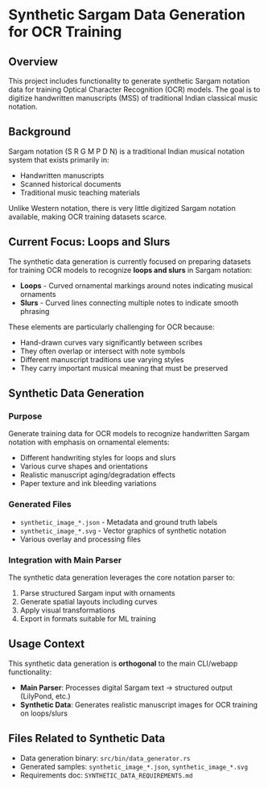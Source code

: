 # Synthetic Sargam Data Generation for OCR Training

## Overview

This project includes functionality to generate synthetic Sargam notation data for training Optical Character Recognition (OCR) models. The goal is to digitize handwritten manuscripts (MSS) of traditional Indian classical music notation.

## Background

Sargam notation (S R G M P D N) is a traditional Indian musical notation system that exists primarily in:
- Handwritten manuscripts 
- Scanned historical documents
- Traditional music teaching materials

Unlike Western notation, there is very little digitized Sargam notation available, making OCR training datasets scarce.

## Current Focus: Loops and Slurs

The synthetic data generation is currently focused on preparing datasets for training OCR models to recognize **loops and slurs** in Sargam notation:

- **Loops** - Curved ornamental markings around notes indicating musical ornaments
- **Slurs** - Curved lines connecting multiple notes to indicate smooth phrasing

These elements are particularly challenging for OCR because:
- Hand-drawn curves vary significantly between scribes
- They often overlap or intersect with note symbols  
- Different manuscript traditions use varying styles
- They carry important musical meaning that must be preserved

## Synthetic Data Generation

### Purpose
Generate training data for OCR models to recognize handwritten Sargam notation with emphasis on ornamental elements:
- Different handwriting styles for loops and slurs
- Various curve shapes and orientations
- Realistic manuscript aging/degradation effects
- Paper texture and ink bleeding variations

### Generated Files
- `synthetic_image_*.json` - Metadata and ground truth labels
- `synthetic_image_*.svg` - Vector graphics of synthetic notation
- Various overlay and processing files

### Integration with Main Parser
The synthetic data generation leverages the core notation parser to:
1. Parse structured Sargam input with ornaments
2. Generate spatial layouts including curves
3. Apply visual transformations
4. Export in formats suitable for ML training

## Usage Context

This synthetic data generation is **orthogonal** to the main CLI/webapp functionality:
- **Main Parser**: Processes digital Sargam text → structured output (LilyPond, etc.)
- **Synthetic Data**: Generates realistic manuscript images for OCR training on loops/slurs

## Files Related to Synthetic Data
- Data generation binary: `src/bin/data_generator.rs`
- Generated samples: `synthetic_image_*.json`, `synthetic_image_*.svg`
- Requirements doc: `SYNTHETIC_DATA_REQUIREMENTS.md`